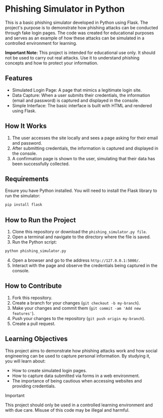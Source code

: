 # Phishing Simulator in Python
This is a basic phishing simulator developed in Python using Flask. The project's purpose is to demonstrate how phishing attacks can be conducted through fake login pages. The code was created for educational purposes and serves as an example of how these attacks can be simulated in a controlled environment for learning.

**Important Note:** This project is intended for educational use only. It should not be used to carry out real attacks. Use it to understand phishing concepts and how to protect your information.

## Features
- Simulated Login Page: A page that mimics a legitimate login site.
- Data Capture: When a user submits their credentials, the information (email and password) is captured and displayed in the console.
- Simple Interface: The basic interface is built with HTML and rendered using Flask.

## How It Works
1. The user accesses the site locally and sees a page asking for their email and password.
2. After submitting credentials, the information is captured and displayed in the console.
3. A confirmation page is shown to the user, simulating that their data has been successfully collected.
   
## Requirements
Ensure you have Python installed. You will need to install the Flask library to run the simulator:
```bash
pip install flask
```

## How to Run the Project
1. Clone this repository or download the `phishing_simulator.py file`.
2. Open a terminal and navigate to the directory where the file is saved.
3. Run the Python script:
```bash
python phishing_simulator.py
```
4. Open a browser and go to the address `http://127.0.0.1:5000/`.
5. Interact with the page and observe the credentials being captured in the console.

## How to Contribute
1. Fork this repository.
2. Create a branch for your changes (`git checkout -b my-branch`).
3. Make your changes and commit them (`git commit -am 'Add new features'`).
4. Push your changes to the repository (`git push origin my-branch`).
5. Create a pull request.

## Learning Objectives
This project aims to demonstrate how phishing attacks work and how social engineering can be used to capture personal information. By studying it, you will learn about:
- How to create simulated login pages.
- How to capture data submitted via forms in a web environment.
- The importance of being cautious when accessing websites and providing credentials.


>[!Important]
>This project should only be used in a controlled learning environment and with due care. Misuse of this code may be illegal and harmful.
